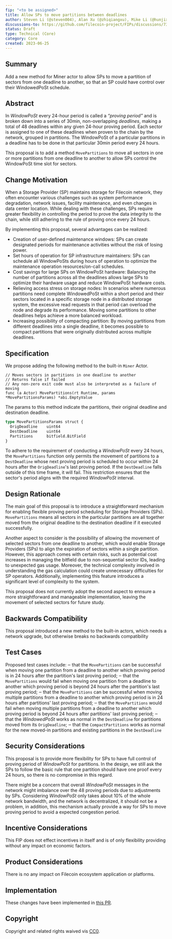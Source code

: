 ```yaml
---
fip: "<to be assigned>" 
title: Allow SPs to move partitions between deadlines 
author: Steven Li (@steven004), Alan Xu (@zhiqiangxu), Mike Li (@hunjixin), Alex North (@anorth), Nicola (@nicola)
discussions-to: https://github.com/filecoin-project/FIPs/discussions/735
status: Draft
type: Technical (Core)
category: Core
created: 2023-06-25
---
```


## Summary
Add a new method for Miner actor to allow SPs to move a partition of sectors from one deadline to another, so that an SP could have control over their WindowedPoSt schedule. 

## Abstract 
In _WindowPoSt_ every 24-hour period is called a _“proving period”_ and is broken down into a series of 30min, non-overlapping _deadlines_, making a total of 48 deadlines within any given 24-hour proving period. Each sector is assigned to one of these deadlines when proven to the chain by the network, grouped in partitions. The WindowPoSt of a particular partitions in a deadline has to be done in that particular 30min period every 24 hours. 

This proposal is to add a method  `MovePartitions` to move all sectors in one or more partitions from one deadline to another to allow SPs control the WindowPoSt time slot for sectors.

## Change Motivation
When a Storage Provider (SP) maintains storage for Filecoin network, they often encounter various challenges such as system performance degradation, network issues, facility maintenance, and even changes in data center location. While dealing with these challenges, SPs require greater flexibility in controlling the period to prove the data integrity to the chain, while still adhering to the rule of proving once every 24 hours. 

By implementing this proposal, several advantages can be realized: 

- Creation of user-defined maintenance windows: SPs can create designated periods for maintenance activities without the risk of losing power. 
- Set hours of operation for SP infrastructure maintainers: SPs can schedule all WindowPoSts during hours of operation to optimize the maintenance operation resources/on-call schedules. 
- Cost savings for large SPs on WindowPoSt hardware: Balancing the number of partitions across all the deadlines allows large SPs to optimize their hardware usage and reduce WindowPoSt hardware costs.
- Relieving access stress on storage nodes: In scenarios where numerous partitions need complete WindowedPoSt within a short period and their sectors located in a specific storage node in a distributed storage system, the excessive read requests in that period can overload the node and degrade its performance. Moving some partitions to other deadlines helps achieve a more balanced workload.
- Increasing possibility of compacting partition: By moving partitions from different deadlines into a single deadline, it becomes possible to compact partitions that were originally distributed across multiple deadlines. 

## Specification
We propose adding the following method to the built-in `Miner` Actor. 

``` golang
// Moves sectors in partitions in one deadline to another
// Returns false if failed
// Any non-zero exit code must also be interpreted as a failure of moving
func (a Actor) MovePartitions(rt Runtime, params *MovePartitionsParams) *abi.EmptyValue
```

The params to this method indicate the partitions, their original deadline and destination deadline.
``` rust
type MovePartitionsParams struct {
  OrigDeadline    uint64
  DestDeadline    uint64
  Partitions      bitfield.BitField
} 
```

To adhere to the requirement of conducting a _WindowPoSt_ every 24 hours, the `MovePartitions` function only permits the movement of partitions to a `DestDeadline` whose next proving period is scheduled to occur within 24 hours after the `OrigDeadline`'s last proving period. If the `DestDeadline` falls outside of this time frame, it will fail. This restriction ensures that the sector's period aligns with the required _WindowPoSt_ interval. 

## Design Rationale
The main goal of this proposal is to introduce a straightforward mechanism for enabling flexible proving period scheduling for Storage Providers (SPs). `MovePartitions` means all sectors in the particular partitions are all together moved from the original deadline to the destination deadline if it executed successfully. 

Another aspect to consider is the possibility of allowing the movement of selected sectors from one deadline to another, which would enable Storage Providers (SPs) to align the expiration of sectors within a single partition. However, this approach comes with certain risks, such as potential cost increases in managing the bitfield due to non-sequential sector IDs, leading to unexpected gas usage. Moreover, the technical complexity involved in understanding the gas calculation could create unnecessary difficulties for SP operators. Additionally, implementing this feature introduces a significant level of complexity to the system.

This proposal does not currently adopt the second aspect to ennsure a more straightforward and manageable implementation, leaving the movement of selected sectors for future study. 



## Backwards Compatibility
This proposal introduced a new method to the built-in actors, which needs a network upgrade, but otherwise breaks no backwards compatibility

## Test Cases
Proposed test cases include: 
‒ that the `MovePartitions` can be successful when moving one partition from a deadline to another which proving period is in 24 hours after the partition's last proving period;
‒ that the `MovePartitions` would fail when moving one partition from a deadline to another which proving period is beyond 24 hours after the partition's last proving period;
‒ that the `MovePartitions` can be successful when moving multiple partitions from a deadline to another which proving period is in 24 hours after partitions' last proving period;
‒ that the `MovePartitions` would fail when moving multiple partitions from a deadline to another which proving period is beyond 24 hours after partitions' last proving period;
‒ that the _WindowedPoSt_ works as normal in the `DestDeadline` for partitions moved from its `OrigDeadline`;
‒ that the `CompactPartitions` works as normal for the new moved-in partitions and existing partitions in the `DestDeadline`

## Security Considerations
This proposal is to provide more flexibility for SPs to have full control of proving period of _WindowPoSt_ for partitions. In the design, we still ask the SPs to follow the basic rule that one partition should have one proof every 24 hours, so there is no compromise in this regard. 

There might be a concern that overall _WindowPoSt_ messages in the network might imbalance over the 48 proving periods due to adjustments by SPs. Considering _WindowPoSt_ only takes about 10% of the whole network bandwidth, and the network is decentralized, it should not be a problem, in addition, this mechanism actually provide a way for SPs to move proving period to avoid a expected congestion period. 

## Incentive Considerations
This FIP does not effect incentives in itself and is of only flexibility providing without any impact on economic factors. 

## Product Considerations
There is no any impact on Filecoin ecosystem application or platforms. 

## Implementation
These changes have been implemented in [this PR](https://github.com/filecoin-project/builtin-actors/pull/1326). 

## Copyright
Copyright and related rights waived vis [CC0](https://creativecommons.org/publicdomain/zero/1.0/). 
